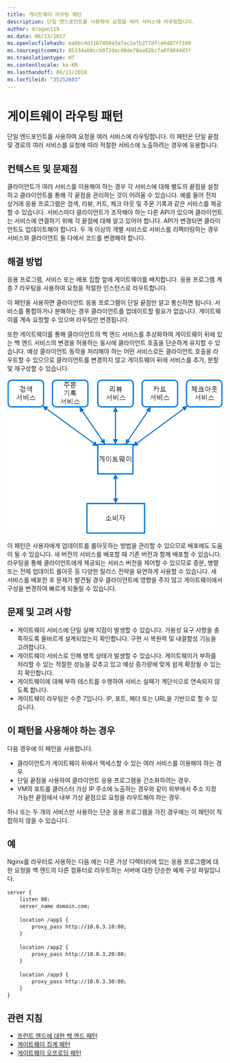 ```yaml
---
title: 게이트웨이 라우팅 패턴
description: 단일 엔드포인트를 사용하여 요청을 여러 서비스에 라우팅합니다.
author: dragon119
ms.date: 06/23/2017
ms.openlocfilehash: ea0bc4d31b745043a7ac3afb277dfc46d87ff109
ms.sourcegitcommit: 85334ab0ccb072dac80de78aa82bcfa0f0044d3f
ms.translationtype: HT
ms.contentlocale: ko-KR
ms.lasthandoff: 06/11/2018
ms.locfileid: "35252603"
---
```

# <a name="gateway-routing-pattern"></a>게이트웨이 라우팅 패턴

단일 엔드포인트를 사용하여 요청을 여러 서비스에 라우팅합니다. 이 패턴은 단일 끝점 및 경로의 여러 서비스를 요청에 따라 적절한 서비스에 노출하려는 경우에 유용합니다.

## <a name="context-and-problem"></a>컨텍스트 및 문제점

클라이언트가 여러 서비스를 이용해야 하는 경우 각 서비스에 대해 별도의 끝점을 설정하고 클라이언트를 통해 각 끝점을 관리하는 것이 어려울 수 있습니다. 예를 들어 전자 상거래 응용 프로그램은 검색, 리뷰, 카트, 체크 아웃 및 주문 기록과 같은 서비스를 제공할 수 있습니다. 서비스마다 클라이언트가 조작해야 하는 다른 API가 있으며 클라이언트는 서비스에 연결하기 위해 각 끝점에 대해 알고 있어야 합니다. API가 변경되면 클라이언트도 업데이트해야 합니다. 두 개 이상의 개별 서비스로 서비스를 리팩터링하는 경우 서비스와 클라이언트 둘 다에서 코드를 변경해야 합니다.

## <a name="solution"></a>해결 방법

응용 프로그램, 서비스 또는 배포 집합 앞에 게이트웨이를 배치합니다. 응용 프로그램 계층 7 라우팅을 사용하여 요청을 적절한 인스턴스로 라우트합니다.

이 패턴을 사용하면 클라이언트 응용 프로그램이 단일 끝점만 알고 통신하면 됩니다. 서비스를 통합하거나 분해하는 경우 클라이언트를 업데이트할 필요가 없습니다. 게이트웨이를 계속 요청할 수 있으며 라우팅만 변경됩니다.

또한 게이트웨이를 통해 클라이언트의 백 엔드 서비스를 추상화하여 게이트웨이 뒤에 있는 백 엔드 서비스의 변경을 허용하는 동시에 클라이언트 호출을 단순하게 유지할 수 있습니다. 예상 클라이언트 동작을 처리해야 하는 어떤 서비스로든 클라이언트 호출을 라우트할 수 있으므로 클라이언트를 변경하지 않고 게이트웨이 뒤에 서비스를 추가, 분할 및 재구성할 수 있습니다.

![](./_images/gateway-routing.png)
 
이 패턴은 사용자에게 업데이트를 롤아웃하는 방법을 관리할 수 있으므로 배포에도 도움이 될 수 있습니다. 새 버전의 서비스를 배포할 때 기존 버전과 함께 배포할 수 있습니다. 라우팅을 통해 클라이언트에게 제공되는 서비스 버전을 제어할 수 있으므로 증분, 병렬 또는 전체 업데이트 롤아웃 등 다양한 릴리스 전략을 유연하게 사용할 수 있습니다. 새 서비스를 배포한 후 문제가 발견될 경우 클라이언트에 영향을 주지 않고 게이트웨이에서 구성을 변경하여 빠르게 되돌릴 수 있습니다.

## <a name="issues-and-considerations"></a>문제 및 고려 사항

- 게이트웨이 서비스에 단일 실패 지점이 발생할 수 있습니다. 가용성 요구 사항을 충족하도록 올바르게 설계되었는지 확인합니다. 구현 시 복원력 및 내결함성 기능을 고려합니다.
- 게이트웨이 서비스로 인해 병목 상태가 발생할 수 있습니다. 게이트웨이가 부하를 처리할 수 있는 적절한 성능을 갖추고 있고 예상 증가량에 맞게 쉽게 확장될 수 있는지 확인합니다.
- 게이트웨이에 대해 부하 테스트를 수행하여 서비스 실패가 계단식으로 연속되지 않도록 합니다.
- 게이트웨이 라우팅은 수준 7입니다. IP, 포트, 헤더 또는 URL을 기반으로 할 수 있습니다.

## <a name="when-to-use-this-pattern"></a>이 패턴을 사용해야 하는 경우

다음 경우에 이 패턴을 사용합니다.

- 클라이언트가 게이트웨이 뒤에서 액세스할 수 있는 여러 서비스를 이용해야 하는 경우.
- 단일 끝점을 사용하여 클라이언트 응용 프로그램을 간소화하려는 경우.
- VM의 포트를 클러스터 가상 IP 주소에 노출하는 경우와 같이 외부에서 주소 지정 가능한 끝점에서 내부 가상 끝점으로 요청을 라우트해야 하는 경우.

하나 또는 두 개의 서비스만 사용하는 단순 응용 프로그램을 가진 경우에는 이 패턴이 적합하지 않을 수 있습니다.

## <a name="example"></a>예

Nginx를 라우터로 사용하는 다음 예는 다른 가상 디렉터리에 있는 응용 프로그램에 대한 요청을 백 엔드의 다른 컴퓨터로 라우트하는 서버에 대한 단순한 예제 구성 파일입니다.

```
server {
    listen 80;
    server_name domain.com;

    location /app1 {
        proxy_pass http://10.0.3.10:80;
    }

    location /app2 {
        proxy_pass http://10.0.3.20:80;
    }

    location /app3 {
        proxy_pass http://10.0.3.30:80;
    }
}
```

## <a name="related-guidance"></a>관련 지침

- [프런트 엔드에 대한 백 엔드 패턴](./backends-for-frontends.md)
- [게이트웨이 집계 패턴](./gateway-aggregation.md)
- [게이트웨이 오프로딩 패턴](./gateway-offloading.md)



